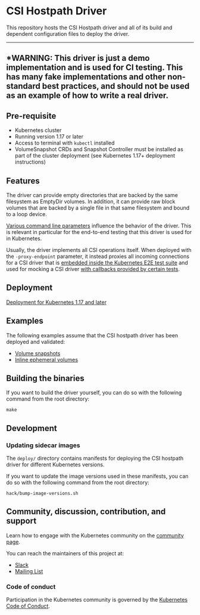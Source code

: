 # CSI Hostpath Driver

This repository hosts the CSI Hostpath driver and all of its build and dependent configuration files to deploy the driver.

---
*WARNING: This driver is just a demo implementation and is used for CI testing. This has many fake implementations and other non-standard best practices, and should not be used as an example of how to write a real driver.
---

## Pre-requisite
- Kubernetes cluster
- Running version 1.17 or later
- Access to terminal with `kubectl` installed
- VolumeSnapshot CRDs and Snapshot Controller must be installed as part of the cluster deployment (see Kubernetes 1.17+ deployment instructions)

## Features

The driver can provide empty directories that are backed by the same filesystem as EmptyDir volumes. In addition, it can provide raw block volumes that are backed by a single file in that same filesystem and bound to a loop device.

[Various command line parameters](cmd/lvmplugin/main.go) influence the behavior of the driver. This is relevant in particular for the end-to-end testing that this driver is used for in Kubernetes.

Usually, the driver implements all CSI operations itself. When deployed with the `-proxy-endpoint` parameter, it instead proxies all incoming connections for a CSI driver that is [embedded inside the Kubernetes E2E test suite](https://github.com/kubernetes/kubernetes/tree/master/test/e2e/storage/drivers/csi-test) and used for mocking a CSI driver [with callbacks provided by certain tests](https://github.com/kubernetes/kubernetes/blob/5ad79eae2dcbf33df3b35c48ec993d30fbda46dd/test/e2e/storage/csi_mock_volume.go#L110).

## Deployment
[Deployment for Kubernetes 1.17 and later](docs/deploy-1.17-and-later.md)

## Examples
The following examples assume that the CSI hostpath driver has been deployed and validated:
- [Volume snapshots](docs/example-snapshots-1.17-and-later.md)
- [Inline ephemeral volumes](docs/example-ephemeral.md)

## Building the binaries
If you want to build the driver yourself, you can do so with the following command from the root directory:

```shell
make
```

## Development

### Updating sidecar images
The `deploy/` directory contains manifests for deploying the CSI hostpath driver for different Kubernetes versions.

If you want to update the image versions used in these manifests, you can do so with the following command from the root directory:

```shell
hack/bump-image-versions.sh
```

## Community, discussion, contribution, and support

Learn how to engage with the Kubernetes community on the [community page](http://kubernetes.io/community/).

You can reach the maintainers of this project at:

- [Slack](http://slack.k8s.io/)
- [Mailing List](https://groups.google.com/forum/#!forum/kubernetes-dev)

### Code of conduct

Participation in the Kubernetes community is governed by the [Kubernetes Code of Conduct](code-of-conduct.md).

[owners]: https://git.k8s.io/community/contributors/guide/owners.md
[Creative Commons 4.0]: https://git.k8s.io/website/LICENSE
